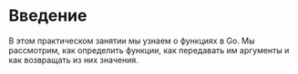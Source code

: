 # Введение

В этом практическом занятии мы узнаем о функциях в Go. Мы рассмотрим, как определить функции, как передавать им аргументы и как возвращать из них значения.
